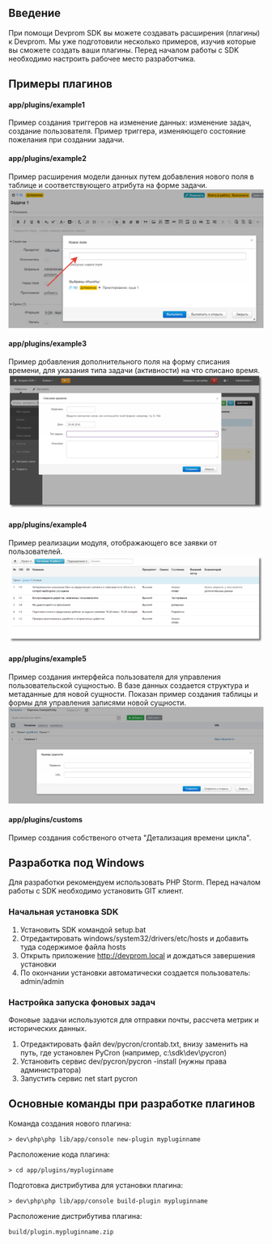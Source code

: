## Введение
При помощи Devprom SDK вы можете создавать расширения (плагины) к Devprom. Мы уже подготовили несколько примеров, изучив которые вы сможете создать ваши плагины. Перед началом работы с SDK необходимо настроить рабочее место разработчика.

## Примеры плагинов
#### app/plugins/example1
Пример создания триггеров на изменение данных: изменение задач, создание пользователя.
Пример триггера, изменяющего состояние пожелания при создании задачи.
#### app/plugins/example2 
Пример расширения модели данных путем добавления нового поля в таблице и соответствующего атрибута на форме задачи.
![Image of Example2](https://raw.githubusercontent.com/devprom-dev/sdk/master/images/example2.png)
#### app/plugins/example3
Пример добавления дополнительного поля на форму списания времени, для указания типа задачи (активности) на что списано время.
![Image of Example3](https://raw.githubusercontent.com/devprom-dev/sdk/master/images/example3.png)
#### app/plugins/example4
Пример реализации модуля, отображающего все заявки от пользователей.
![Image of Example4](https://raw.githubusercontent.com/devprom-dev/sdk/master/images/example4.png)
#### app/plugins/example5
Пример создания интерфейса пользователя для управления пользовательской сущностью.
В базе данных создается структура и метаданные для новой сущности.
Показан пример создания таблицы и формы для управления записями новой сущности.
![Image of Example5](https://raw.githubusercontent.com/devprom-dev/sdk/master/images/example5.png)
#### app/plugins/customs
Пример создания собственого отчета "Детализация времени цикла".

## Разработка под Windows
Для разработки рекомендуем использовать PHP Storm. Перед началом работы с SDK необходимо установить GIT клиент.

### Начальная установка SDK
1. Установить SDK командой setup.bat
2. Отредактировать windows/system32/drivers/etc/hosts и добавить туда содержимое файла hosts
3. Открыть приложение http://devprom.local и дождаться завершения установки
4. По окончании установки автоматически создается пользователь: admin/admin

### Настройка запуска фоновых задач
Фоновые задачи используются для отправки почты, рассчета метрик и исторических данных.
1. Отредактировать файл dev/pycron/crontab.txt, внизу заменить <specify-working-dir-here> на путь, где установлен PyCron (например, c:\sdk\dev\pycron)
2. Установить сервис dev/pycron/pycron -install (нужны права администратора)
3. Запустить сервис net start pycron

## Основные команды при разработке плагинов
Команда создания нового плагина:   

    > dev\php\php lib/app/console new-plugin mypluginname   
    
Расположение кода плагина:   

    > cd app/plugins/mypluginname   
    
Подготовка дистрибутива для установки плагина:   

    > dev\php\php lib/app/console build-plugin mypluginname   
         
Расположение дистрибутива плагина:   

    build/plugin.mypluginname.zip
